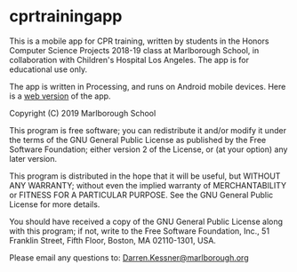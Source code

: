 # cprtrainingapp 

This is a mobile app for CPR training, written by students in the Honors
Computer Science Projects 2018-19 class at Marlborough School, in collaboration
with Children's Hospital Los Angeles.  The app is for educational use only.

The app is written in Processing, and runs on Android mobile devices.  Here is
a [web version](https://kyrakraft.github.io/cprtrainingapp/) of the app.

Copyright (C) 2019 Marlborough School

This program is free software; you can redistribute it and/or
modify it under the terms of the GNU General Public License
as published by the Free Software Foundation; either version 2
of the License, or (at your option) any later version.

This program is distributed in the hope that it will be useful,
but WITHOUT ANY WARRANTY; without even the implied warranty of
MERCHANTABILITY or FITNESS FOR A PARTICULAR PURPOSE.  See the
GNU General Public License for more details.

You should have received a copy of the GNU General Public License
along with this program; if not, write to the Free Software
Foundation, Inc., 51 Franklin Street, Fifth Floor, Boston, MA  02110-1301, USA.

Please email any questions to:
Darren.Kessner@marlborough.org

